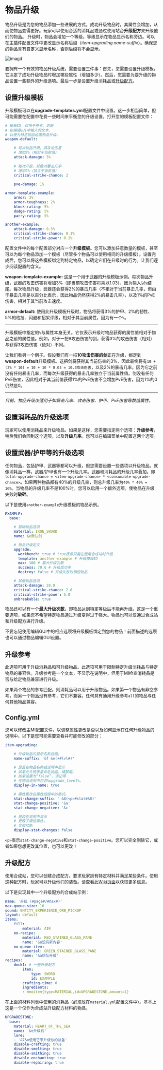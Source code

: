 # 物品升级

物品升级是为您的物品添加一些进展的方式。成功升级物品时，其属性会增加，从而使物品变得更好。玩家可以使用合适的消耗品或通过使用站台**升级配方**来升级他们的物品。
升级时，物品会增加一个等级。等级显示在物品显示名称旁边。可以在主插件配置文件中更改显示名称后缀（_item-upgrading.name-suffix_）。确保您的物品具有自定义显示名称，否则后缀将不会显示。

![imagd](https://i.imgur.com/OyrqMYw.png)

要拥有一个有效的物品升级系统，需要设置三件事：首先，您需要设置升级模板，它决定了成功升级物品时增加哪些属性（增加多少）。然后，您需要为要升级的物品设置一些额外的升级选项。最后一步是设置升级消耗品或[升级配方](Upgrading-Recipes)。

## 设置升级模板

升级模板可以在**upgrade-templates.yml**配置文件中设置。这一步相当简单，但可能需要在配置中花费一些时间来平衡您的升级设置。打开您的模板配置文件：

``` yaml
# 模板ID，仅用于参考。这是
# 在编辑GUI中输入的文本，
# 以便为特定物品设置物品升级。
weapon-default:

    # 每次物品升级，其攻击伤害
    # 增加3%（相对于当前值）
    attack-damage: 3%
    
    # 每次升级，其绝对暴击几率
    # 增加2%（独立于当前值）
    critical-strike-chance: 2
    
    pve-damage: 1%

armor-template-example:
    armor: 3%
    armor-toughness: 2%
    block-rating: 5%
    dodge-rating: 5%
    parry-rating: 5%

another-example:
    attack-damage: 0.5%    
    critical-strike-chance: 0.1%
    critical-strike-power: 0.2%
```

配置文件中的每个配置部分对应一个**升级模板**。您可以添加任意数量的模板，甚至可以为每个物品添加一个模板（尽管多个物品可以使用相同的升级模板）。设置完成后，您可以将这些模板绑定到特定物品，以确定它们在升级时的行为。让我们逐步阅读配置的含义。

**weapon-template-example:** 这是一个用于武器的升级模板示例。每次物品升级，武器的攻击伤害将增加3%（即当前攻击伤害将乘以1.03），因为输入以`%`结尾。每次物品升级，武器还会获得2%的暴击几率（不相对于当前暴击几率，但由于暴击几率是以百分比表示，因此物品仍然获得2%的暴击几率），以及1%的PvE伤害，相对于其当前攻击速度。

**armor-default:** 使用此升级模板升级时，物品将获得3%的护甲、2%的韧性、5%的格挡、闪避和招架评级，相对于其当前属性，因为有一个`%`。

---

升级模板中指定的`%`与属性本身无关。它仅表示升级时物品获得的属性值相对于物品之前的属性值。例如，对于一把8攻击伤害的剑，获得3%的攻击伤害（相对）与获得3攻击伤害（绝对）不同。

让我们看另一个例子。假设我们有一把**10攻击伤害的剑**正在升级，绑定到**weapon-default**升级模板。这把剑将获得其当前伤害的3%，因此最终将有`10 + (3% * 10) = 10 + 10 * 0.03 = 10.3攻击伤害`，以及2%的暴击几率，因为它之前没有任何暴击几率，而每次升级获得的暴击几率独立于当前属性值。剑没有任何PvE伤害，因此相对于其当前值获得1%的PvE伤害不会增加PvE伤害，因为1%的0仍然是0。

---

_目前，物品升级仅适用于如暴击几率、攻击伤害、护甲、PvE伤害等数值属性。_

## 设置消耗品的升级选项

玩家可以使用消耗品来升级物品。如果是这样，您需要指定两个选项：**升级参考**，稍后我们会回到这个选项，以及**升级几率**。您可以在编辑菜单中配置这两个选项。

## 设置武器/护甲等的升级选项

任何物品，包括护甲、武器等都可以升级，但您需要设置一些选项以升级物品。就像消耗品一样，武器/护甲也有一个升级几率。武器和消耗品的升级几率叠加，即`total-upgrade-chance = <item-upgrade-chance> * <consumable-upgrade-chance>`。如果两种物品都有40%的升级几率，则总升级几率为`40% * 40% = 16%`。当物品的升级几率不是100%时，您可以启用一个额外选项，使物品在升级失败时**破碎**。

以下是使用`another-example`升级模板的物品示例。

``` yaml
EXAMPLE:
  base:

    # 基础物品选项
    material: IRON_SWORD
    name: §e默认剑

    # 物品升级定义
    upgrade:
      workbench: true # true表示只能在使用合成站时升级
      template: another-example # 升级模板ID
      max: 100 # 最大升级次数
      success: 70.0 # 升级成功率
      destroy: false # 升级失败时销毁物品

    # 其他物品选项
    attack-damage: 20.0
    critical-strike-chance: 2.0
    critical-strike-power: 5.0
    unbreakable: true
```

物品还可以有一个**最大升级次数**，即物品达到特定等级后不能再升级。这是一个重要选项，如果您不希望特定物品通过升级变得过于强大。物品也可以仅通过合成站和升级配方进行升级。

不要忘记使用编辑GUI中的相应选项将升级模板绑定到您的物品！前面描述的选项也可以通过物品编辑GUI设置。

## 升级参考

此选项可用于升级消耗品和可升级物品。此选项可用于限制特定升级消耗品与特定物品的兼容性。升级参考是一个文本，不显示在说明中，但用于MI检查消耗品是否与给定物品兼容进行升级。

如果两个物品的参考匹配，则消耗品可以用于升级物品。如果第一个物品有非空参考，而另一个物品没有参考，它们不兼容。任何具有通用升级参考`all`的物品与任何其他物品兼容。

## Config.yml

您可以修改主MI配置文件，以调整属性更改是否以及如何显示在任何升级物品的说明中。以下是您可能需要查看并可能修改的部分：

``` yaml
item-upgrading:

    # 升级物品的显示名称后缀。
    name-suffix: '&f &e(+#lvl#)'

    # 是否在物品名称或说明中显示
    # 如果允许玩家重命名物品，请禁用。
    # 如果设置为“false”，请记得
    # 在物品说明中包含%upgrade_level%。
    display-in-name: true

    # 属性更改在属性后缀中的格式。
    stat-change-suffix: ' &8(<p>#stat#&8)'
    stat-change-positive: '&a'
    stat-change-negative: '&c'

    # 是否在说明中显示
    # 更改了哪些属性。
    # 实验功能
    display-stat-changes: false
```

`<p>`表示`stat-change-negative`和`stat-change-positive`。您可以完全删除它，或者如果您想更改其位置，也可以更改！

## 升级配方

使用合成站，您可以创建合成配方，要求玩家拥有特定材料并满足某些条件。使用这种配方时，玩家可以升级他们的装备。请查看此[Wiki页面](../main-feature/custom-recipes)以获取更多信息。

以下是实现其中一个升级配方的合成站示例：

``` yaml
name: '升级 (#page#/#max#)'
max-queue-size: 10
sound: ENTITY_EXPERIENCE_ORB_PICKUP
layout: default
items:
    fill:
        material: AIR
    no-recipe:
        material: RED_STAINED_GLASS_PANE
        name: '&a没有新内容'
    no-queue-item:
        material: GREEN_STAINED_GLASS_PANE
        name: '&a排队升级'
recipes:
    dnck1: # 一些升级配方
        item:
            type: SWORD
            id: EXAMPLE
        crafting-time: 0
        ingredients:      
        - mmoitem{type=MATERIAL,id=UPGRADESTONE,amount=1}
```

在上面的材料列表中使用的消耗品（必须放在`material.yml`配置文件中）。基本上这是一个仅作为合成站升级配方材料的物品。

``` yaml
UPGRADESTONE:
  base:
    material: HEART_OF_THE_SEA
    name: '&e升级石'
    lore:
    - '&7&o使用它来升级你的装备'
    disable-crafting: true
    disable-smelting: true
    disable-smithing: true
    disable-enchanting: true
    disable-repairing: true
```
